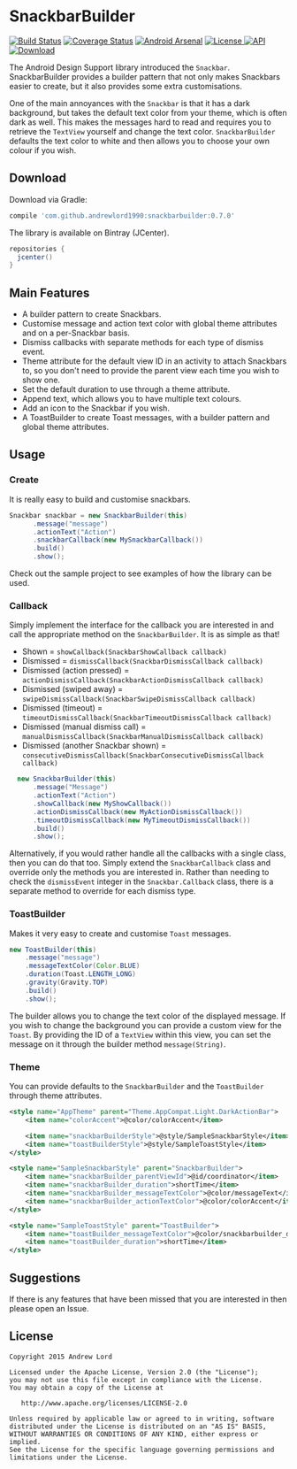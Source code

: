 # SnackbarBuilder

[![Build Status](https://travis-ci.org/andrewlord1990/SnackbarBuilder.svg?branch=master)](https://travis-ci.org/andrewlord1990/SnackbarBuilder)
[![Coverage Status](https://coveralls.io/repos/andrewlord1990/SnackbarBuilder/badge.svg?branch=master&service=github)](https://coveralls.io/github/andrewlord1990/SnackbarBuilder?branch=master)
[![Android Arsenal](https://img.shields.io/badge/Android%20Arsenal-SnackbarBuilder-brightgreen.svg?style=flat)](https://android-arsenal.com/details/1/3357)
[![License](https://img.shields.io/badge/license-Apache%202.0-green.svg) ](https://github.com/andrewlord1990/SnackbarBuilder/blob/master/LICENSE)
[![API](https://img.shields.io/badge/API-9%2B-brightgreen.svg?style=flat)](https://android-arsenal.com/api?level=9)
[![Download](https://api.bintray.com/packages/andrewlord1990/maven/snackbar-builder/images/download.svg) ](https://bintray.com/andrewlord1990/maven/snackbar-builder/_latestVersion)

The Android Design Support library introduced the `Snackbar`. SnackbarBuilder provides a builder pattern that not only makes Snackbars easier to create, but it also provides some extra customisations.

One of the main annoyances with the `Snackbar` is that it has a dark background, but takes the default text color from your theme, which is often dark as well. This makes the messages hard to read and requires you to retrieve the `TextView` yourself and change the text color. `SnackbarBuilder` defaults the text color to white and then allows you to choose your own colour if you wish.


## Download

Download via Gradle:
```groovy
compile 'com.github.andrewlord1990:snackbarbuilder:0.7.0'
```

The library is available on Bintray (JCenter).

```groovy
repositories {
  jcenter()
}
```

## Main Features

- A builder pattern to create Snackbars.
- Customise message and action text color with global theme attributes and on a per-Snackbar basis.
- Dismiss callbacks with separate methods for each type of dismiss event.
- Theme attribute for the default view ID in an activity to attach Snackbars to, so you don't need to provide the parent view each time you wish to show one.
- Set the default duration to use through a theme attribute.
- Append text, which allows you to have multiple text colours.
- Add an icon to the Snackbar if you wish.
- A ToastBuilder to create Toast messages, with a builder pattern and global theme attributes.

## Usage

### Create

It is really easy to build and customise snackbars.

```java
Snackbar snackbar = new SnackbarBuilder(this)
      .message("message")
      .actionText("Action")
      .snackbarCallback(new MySnackbarCallback())
      .build()
      .show();
```

Check out the sample project to see examples of how the library can be used.

### Callback

Simply implement the interface for the callback you are interested in and call the appropriate method on the `SnackbarBuilder`. It is as simple as that!

- Shown = `showCallback(SnackbarShowCallback callback)`
- Dismissed = `dismissCallback(SnackbarDismissCallback callback)`
- Dismissed (action pressed) = `actionDismissCallback(SnackbarActionDismissCallback callback)`
- Dismissed (swiped away) = `swipeDismissCallback(SnackbarSwipeDismissCallback callback)`
- Dismissed (timeout) = `timeoutDismissCallback(SnackbarTimeoutDismissCallback callback)`
- Dismissed (manual dismiss call) = `manualDismissCallback(SnackbarManualDismissCallback callback)`
- Dismissed (another Snackbar shown) = `consecutiveDismissCallback(SnackbarConsecutiveDismissCallback callback)`

```java
  new SnackbarBuilder(this)
      .message("Message")
      .actionText("Action")
      .showCallback(new MyShowCallback())
      .actionDismissCallback(new MyActionDismissCallback())
      .timeoutDismissCallback(new MyTimeoutDismissCallback())
      .build()
      .show();
```

Alternatively, if you would rather handle all the callbacks with a single class, then you can do that too. Simply extend the `SnackbarCallback` class and override only the methods you are interested in. Rather than needing to check the `dismissEvent` integer in the `Snackbar.Callback` class, there is a separate method to override for each dismiss type.


### ToastBuilder

Makes it very easy to create and customise `Toast` messages.

```java
new ToastBuilder(this)
    .message("message")
    .messageTextColor(Color.BLUE)
    .duration(Toast.LENGTH_LONG)
    .gravity(Gravity.TOP)
    .build()
    .show();
```

The builder allows you to change the text color of the displayed message. If you wish to change the background you can provide a custom view for the `Toast`. By providing the ID of a `TextView` within this view, you can set the message on it through the builder method `message(String)`.

### Theme

You can provide defaults to the `SnackbarBuilder` and the `ToastBuilder` through theme attributes.

```xml
<style name="AppTheme" parent="Theme.AppCompat.Light.DarkActionBar">
    <item name="colorAccent">@color/colorAccent</item>

    <item name="snackbarBuilderStyle">@style/SampleSnackbarStyle</item>
    <item name="toastBuilderStyle">@style/SampleToastStyle</item>
</style>

<style name="SampleSnackbarStyle" parent="SnackbarBuilder">
    <item name="snackbarBuilder_parentViewId">@id/coordinator</item>
    <item name="snackbarBuilder_duration">shortTime</item>
    <item name="snackbarBuilder_messageTextColor">@color/messageText</item>
    <item name="snackbarBuilder_actionTextColor">@color/colorAccent</item>
</style>

<style name="SampleToastStyle" parent="ToastBuilder">
    <item name="toastBuilder_messageTextColor">@color/snackbarbuilder_default_message</item>
    <item name="toastBuilder_duration">shortTime</item>
</style>
```

## Suggestions

If there is any features that have been missed that you are interested in then please open an Issue.

## License

    Copyright 2015 Andrew Lord

    Licensed under the Apache License, Version 2.0 (the "License");
    you may not use this file except in compliance with the License.
    You may obtain a copy of the License at

       http://www.apache.org/licenses/LICENSE-2.0

    Unless required by applicable law or agreed to in writing, software
    distributed under the License is distributed on an "AS IS" BASIS,
    WITHOUT WARRANTIES OR CONDITIONS OF ANY KIND, either express or implied.
    See the License for the specific language governing permissions and
    limitations under the License.
